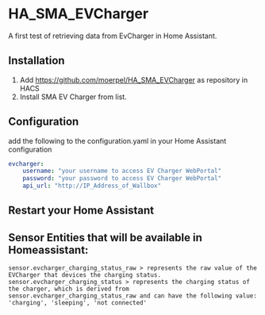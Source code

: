 

# HA_SMA_EVCharger
A first test of retrieving data from EvCharger in Home Assistant.

## Installation
1. Add https://github.com/moerpel/HA_SMA_EVCharger as repository in HACS
2. Install SMA EV Charger from list.

## Configuration
add the following to the configuration.yaml in your Home Assistant configuration
```yaml
evcharger:
    username: "your username to access EV Charger WebPortal"
    password: "your password to access EV Charger WebPortal"
    api_url: "http://IP_Address_of_Wallbox"
```
## Restart your Home Assistant

## Sensor Entities that will be available in Homeassistant:
    sensor.evcharger_charging_status_raw > represents the raw value of the EVCharger that devices the charging status.
    sensor.evcharger_charging_status > represents the charging status of the charger, which is derived from sensor.evcharger_charging_status_raw and can have the following value: 'charging', 'sleeping', 'not connected'
    
